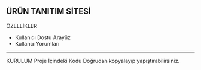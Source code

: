 ÜRÜN TANITIM SİTESİ
---------------------
ÖZELLİKLER
- Kullanıcı Dostu Arayüz
- Kullancı Yorumları
- -----------------------
KURULUM
Proje İçindeki Kodu Doğrudan kopyalayıp yapıştırabilirsiniz.

 
